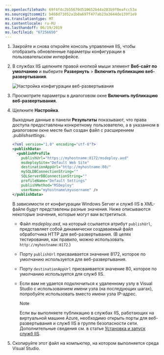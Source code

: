 ```yaml
---
ms.openlocfilehash: 69f4f4c2b55670d510652b44a203b9f0eafcc53a
ms.sourcegitcommit: b468d71052a1b8a697f477ab23a3644de139f1e9
ms.translationtype: MT
ms.contentlocale: ru-RU
ms.lasthandoff: 06/19/2019
ms.locfileid: "67256650"
---
```


1. Закройте и снова откройте консоль управления IIS, чтобы отобразить обновленные параметры конфигурации в пользовательском интерфейсе.

2. В службах IIS щелкните правой кнопкой мыши элемент **Веб-сайт по умолчанию** и выберите **Развернуть** > **Включить публикацию веб-развертывания**.

    ![Настройка конфигурации веб-развертывания](../../deployment/media/tutorial-configure-web-deploy-publishing.png)

3. Просмотрите параметры в диалоговом окне **Включить публикацию веб-развертывания**.

4. Щелкните **Настройка**.

    Выходные данные в панели **Результаты** показывают, что права доступа предоставлены конкретному пользователю, а в указанном в диалоговом окне месте был создан файл с расширением *.publishsettings*.

    ```xml
    <?xml version="1.0" encoding="utf-8"?>
    <publishData>
      <publishProfile
        publishUrl="https://myhostname:8172/msdeploy.axd"
        msdeploySite="Default Web Site"
        destinationAppUrl="http://myhostname:80/"
        mySQLDBConnectionString=""
        SQLServerDBConnectionString=""
        profileName="Default Settings"
        publishMethod="MSDeploy"
        userName="myhostname\myusername" />
    </publishData>
    ```

    В зависимости от конфигурации Windows Server и служб IIS в XML-файле будут представлены разные значения. Ниже описываются некоторые значения, которые могут вам встретиться.

   * Файл *msdeploy.axd*, на который ссылается атрибут `publishUrl`, представляет собой динамически создаваемый файл обработчика HTTP для веб-развертывания. (В целях тестирования, как правило, можно использовать `http://myhostname:8172`.)
   * Порту `publishUrl` присваивается значение 8172, которое по умолчанию используется для веб-развертывания.
   * Порту `destinationAppUrl` присваивается значение 80, которое по умолчанию используется для служб IIS.
   * Если вам не удается подключиться к удаленному узлу в Visual Studio с использованием имени узла (на последующих шагах), попробуйте использовать вместо имени узла IP-адрес.

     > [!NOTE]
     > Если вы выполняете публикацию в службах IIS, работающих на виртуальной машине Azure, необходимо открыть порты для веб-развертывания и служб IIS в группе безопасности сети. Дополнительные сведения см. в статье [Установка и запуск служб IIS](/azure/virtual-machines/windows/quick-create-portal#install-web-server).

5. Скопируйте этот файл на компьютер, на котором выполняется среда Visual Studio.
